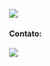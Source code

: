 <img align="center" src="https://raw.githubusercontent.com/gist/MidoriSabrina/c6a5d7d74266a6c20f2046adbc895084/raw/23f4a599e2d44e7f85c044c826f047ab09aa8f55/brunogitcard.svg"/>

<h4>Contato:</h4>
<a href="https://www.linkedin.com/in/bruno-calixta/" target="_blank"><img src="https://img.shields.io/badge/-LinkedIn-%230077B5?style=for-the-badge&logo=linkedin&logoColor=white"></a>   